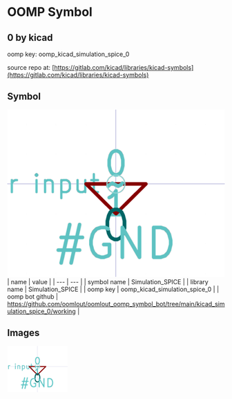 # OOMP Symbol  
## 0  by kicad  
  
oomp key: oomp_kicad_simulation_spice_0  
  
source repo at: [https://gitlab.com/kicad/libraries/kicad-symbols](https://gitlab.com/kicad/libraries/kicad-symbols)  
## Symbol  
  
[![working.png](working_600.png)](working.png)  
| name | value | 
| --- | --- | 
| symbol name | Simulation_SPICE | 
| library name | Simulation_SPICE | 
| oomp key | oomp_kicad_simulation_spice_0 | 
| oomp bot github | https://github.com/oomlout/oomlout_oomp_symbol_bot/tree/main/kicad_simulation_spice_0/working | 
## Images  
  
[![working.png](working_140.png)](working.png)  
